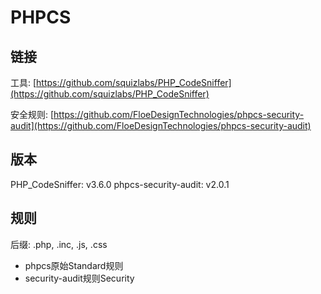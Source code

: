 # PHPCS

## 链接
工具: [https://github.com/squizlabs/PHP_CodeSniffer](https://github.com/squizlabs/PHP_CodeSniffer)

安全规则: [https://github.com/FloeDesignTechnologies/phpcs-security-audit](https://github.com/FloeDesignTechnologies/phpcs-security-audit)

## 版本
PHP_CodeSniffer: v3.6.0
phpcs-security-audit: v2.0.1

## 规则
后缀: .php, .inc, .js, .css
- phpcs原始Standard规则
- security-audit规则Security